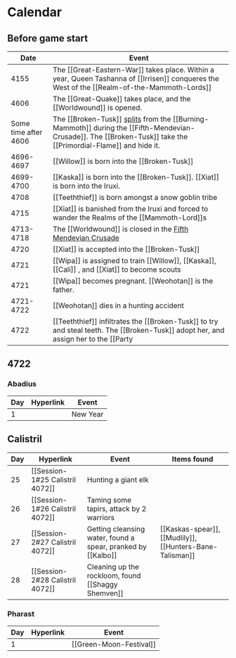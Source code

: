 # Calendar
## Before game start
| Date |  Event                                                                                           |
|  ---  |  ---  | 
| 4155 | The [[Great-Eastern-War]] takes place. Within a year, Queen Tashanna of [[Irrisen]] conqueres the West of the [[Realm-of-the-Mammoth-Lords]] |
| 4606 | The [[Great-Quake]] takes place, and the [[Worldwound]] is opened. |
| Some time after 4606 | The [[Broken-Tusk]] [splits](The-Schism) from the [[Burning-Mammoth]] during the [[Fifth-Mendevian-Crusade]]. The [[Broken-Tusk]] take the [[Primordial-Flame]] and hide it. |
| 4696-4697 |  [[Willow]] is born into the [[Broken-Tusk]] |
| 4699-4700 | [[Kaska]] is born into the [[Broken-Tusk]]. [[Xiat]] is born into the Iruxi.            |
| 4708 | [[Teeththief]] is born amongst a snow goblin tribe |
| 4715 |[[Xiat]] is banished from the Iruxi and forced to wander the Realms of the [[Mammoth-Lord]]s    |
| 4713-4718 | The [[Worldwound]] is closed in the [Fifth Mendevian Crusade](Fifth-Mendevian-Crusade.md) |
| 4720 |[[Xiat]] is accepted into the [[Broken-Tusk]]                                                   |
| 4721 | [[Wipa]]  is assigned to train [[Willow]], [[Kaska]], [[Cali]] , and [[Xiat]]  to become scouts |
| 4721| [[Wipa]] becomes pregnant. [[Weohotan]] is the father.                                        |
| 4721-4722 | [[Weohotan]] dies in a hunting accident                                                       |
| 4722 | [[Teeththief]] infiltrates the [[Broken-Tusk]] to try and steal teeth. The [[Broken-Tusk]] adopt her, and assign her to the [[Party|Hunting party]] |

## 4722
### Abadius
| Day | Hyperlink                     | Event                                    |
| --- | ----------------------------- | ---------------------------------------- |
| 1   |                               | New Year                                 |

## Calistril
| Day | Hyperlink                     | Event                                    |Items found|
| --- | ----------------------------- | ---------------------------------------- |----------------- |
| 25  | [[Session-1#25 Calistril 4072]] | Hunting a giant elk                      | |
| 26  | [[Session-1#26 Calistril 4072]] | Taming some tapirs, attack by 2 warriors | |
| 27  | [[Session-2#27 Calistril 4072]] | Getting cleansing water, found a spear, pranked by [[Kalbo]] | [[Kaskas-spear]], [[Mudlily]], [[Hunters-Bane-Talisman]] |
| 28  | [[Session-2#28 Calistril 4072]] | Cleaning up the rockloom, found [[Shaggy Shemven]]  | |

### Pharast
| Day | Hyperlink | Event                   |
| --- | --------- | ----------------------- |
| 1   |           | [[Green-Moon-Festival]] |

